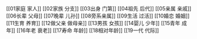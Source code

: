 [[01家庭 家人]]
[[02家族 分支]]
[[03出身 门第]]
[[04祖先 后代]]
[[05亲属 亲戚]]
[[06长辈 父母]]
[[07晚辈 儿孙]]
[[08旁系亲属]]
[[09生活 过活]]
[[10婚恋 婚姻]]
[[11生育 养育]]
[[12做父亲 做母亲]]
[[13男孩 女孩]]
[[14婴儿 少年]]
[[15青年 成年]]
[[16年老 衰老]]
[[17寿命 年龄]]
[[18相对年龄]]
[[19一代 代际]]



